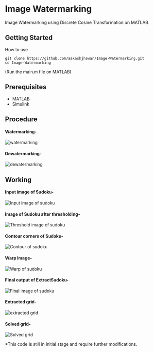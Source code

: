 # Image Watermarking
Image Watermarking using Discrete Cosine Transformation on MATLAB.

## Getting Started

How to use
```    
git clone https://github.com/aakashjhawar/Image-Watermarking.git
cd Image-Watermarking
```
(Run the main.m file on MATLAB) 
## Prerequisites

- MATLAB
- Simulink

## Procedure
#### Watermarking-
![watermarking](https://github.com/aakashjhawar/Image-Watermarking/blob/master/images/watermarking.jpg)

#### Dewatermarking-
![dewatermarking](https://github.com/aakashjhawar/Image-Watermarking/blob/master/images/dewatermarking.jpg)


## Working 

#### Input image of Sudoku-
![Input image of sudoku](https://github.com/aakashjhawar/SolveSudoku/blob/master/images/sudoku.jpg)

#### Image of Sudoku after thresholding-
![Threshold image of sudoku](https://github.com/aakashjhawar/SolveSudoku/blob/master/images/threshold.jpg)

#### Contour corners of Sudoku-
![Contour of sudoku](https://github.com/aakashjhawar/SolveSudoku/blob/master/images/contour.jpg)

#### Warp Image-
![Warp of sudoku](https://github.com/aakashjhawar/SolveSudoku/blob/master/images/warp.jpg)

#### Final output of ExtractSudoku-
![Final image of sudoku](https://github.com/aakashjhawar/SolveSudoku/blob/master/images/final.jpg)


#### Extracted grid-
![extracted grid](https://github.com/aakashjhawar/SolveSudoku/blob/master/images/extracted_grid.png)

#### Solved grid-
![Solved grid](https://github.com/aakashjhawar/SolveSudoku/blob/master/images/solved_grid.png)

*This code is still in initial stage and require further modifications. 
